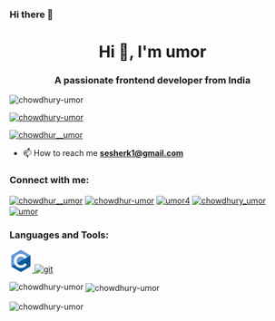 ### Hi there 👋

<!--
**chowdhury-umor/chowdhury-umor** is a ✨ _special_ ✨ repository because its `README.md` (this file) appears on your GitHub profile.

Here are some ideas to get you started:

- 🔭 I’m currently working on ...
- 🌱 I’m currently learning ...
- 👯 I’m looking to collaborate on ...
- 🤔 I’m looking for help with ...
- 💬 Ask me about ...
- 📫 How to reach me: ...
- 😄 Pronouns: ...
- ⚡ Fun fact: ...
-->
<h1 align="center">Hi 👋, I'm umor</h1>
<h3 align="center">A passionate frontend developer from India</h3>

<p align="left"> <img src="https://komarev.com/ghpvc/?username=chowdhury-umor&label=Profile%20views&color=0e75b6&style=flat" alt="chowdhury-umor" /> </p>

<p align="left"> <a href="https://github.com/ryo-ma/github-profile-trophy"><img src="https://github-profile-trophy.vercel.app/?username=chowdhury-umor" alt="chowdhury-umor" /></a> </p>

<p align="left"> <a href="https://twitter.com/chowdhur__umor" target="blank"><img src="https://img.shields.io/twitter/follow/chowdhur__umor?logo=twitter&style=for-the-badge" alt="chowdhur__umor" /></a> </p>

- 📫 How to reach me **sesherk1@gmail.com**

<h3 align="left">Connect with me:</h3>
<p align="left">
<a href="https://twitter.com/chowdhur__umor" target="blank"><img align="center" src="https://raw.githubusercontent.com/rahuldkjain/github-profile-readme-generator/master/src/images/icons/Social/twitter.svg" alt="chowdhur__umor" height="30" width="40" /></a>
<a href="https://linkedin.com/in/chowdhur-umor" target="blank"><img align="center" src="https://raw.githubusercontent.com/rahuldkjain/github-profile-readme-generator/master/src/images/icons/Social/linked-in-alt.svg" alt="chowdhur-umor" height="30" width="40" /></a>
<a href="https://fb.com/umor4" target="blank"><img align="center" src="https://raw.githubusercontent.com/rahuldkjain/github-profile-readme-generator/master/src/images/icons/Social/facebook.svg" alt="umor4" height="30" width="40" /></a>
<a href="https://instagram.com/chowdhury_umor" target="blank"><img align="center" src="https://raw.githubusercontent.com/rahuldkjain/github-profile-readme-generator/master/src/images/icons/Social/instagram.svg" alt="chowdhury_umor" height="30" width="40" /></a>
<a href="https://codeforces.com/profile/umor" target="blank"><img align="center" src="https://raw.githubusercontent.com/rahuldkjain/github-profile-readme-generator/master/src/images/icons/Social/codeforces.svg" alt="umor" height="30" width="40" /></a>
</p>

<h3 align="left">Languages and Tools:</h3>
<p align="left"> <a href="https://www.cprogramming.com/" target="_blank" rel="noreferrer"> <img src="https://raw.githubusercontent.com/devicons/devicon/master/icons/c/c-original.svg" alt="c" width="40" height="40"/> </a> <a href="https://git-scm.com/" target="_blank" rel="noreferrer"> <img src="https://www.vectorlogo.zone/logos/git-scm/git-scm-icon.svg" alt="git" width="40" height="40"/> </a> </p>

<p><img align="left" src="https://github-readme-stats.vercel.app/api/top-langs?username=chowdhury-umor&show_icons=true&locale=en&layout=compact" alt="chowdhury-umor" /></p>

<p>&nbsp;<img align="center" src="https://github-readme-stats.vercel.app/api?username=chowdhury-umor&show_icons=true&locale=en" alt="chowdhury-umor" /></p>

<p><img align="center" src="https://github-readme-streak-stats.herokuapp.com/?user=chowdhury-umor&" alt="chowdhury-umor" /></p>
